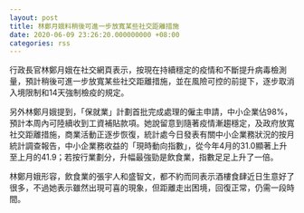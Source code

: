 ```yaml
---
layout: post
title: 林鄭月娥料稍後可進一步放寬某些社交距離措施
date: 2020-06-09 23:26:20.000000000 +08:00
categories: rss
---
```


行政長官林鄭月娥在社交網頁表示，按現在持續穩定的疫情和不斷提升病毒檢測量，預計稍後可進一步放寬某些社交距離措施，並在風險可控的前提下，逐步取消入境限制和14天強制檢疫的規定。

另外林鄭月娥提到，「保就業」計劃首批完成處理的僱主申請，中小企業佔98%，預計本周內可陸續收到工資補貼款項。她說留意到隨著疫情漸趨穩定，及政府放寬社交距離措施，商業活動正逐步恢復，統計處今日發表有關中小企業務狀況的按月統計調查報告，中小企業務收益的「現時動向指數」，從今年4月的31.0顯著上升至上月的41.9；若按行業劃分，升幅最強勁是飲食業，指數足足上升了一倍。

林鄭月娥形容，飲食業的張宇人和盛智文，都不約而同表示酒樓食肆近日生意好了很多，不過她表示雖然出現可喜的現象，但距離走出困境，回復正常，仍需一段時間。
